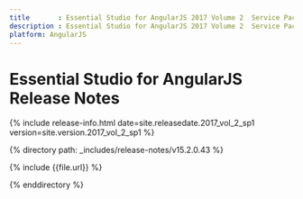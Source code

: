 ```yaml
---
title 		: Essential Studio for AngularJS 2017 Volume 2  Service Pack 1 Release Notes
description : Essential Studio for AngularJS 2017 Volume 2  Service Pack 1 Release Notes
platform: AngularJS
---
```


# Essential Studio for AngularJS Release Notes

{% include release-info.html date=site.releasedate.2017_vol_2_sp1 version=site.version.2017_vol_2_sp1 %} 

{% directory path: _includes/release-notes/v15.2.0.43 %}

{% include {{file.url}} %}

{% enddirectory %}